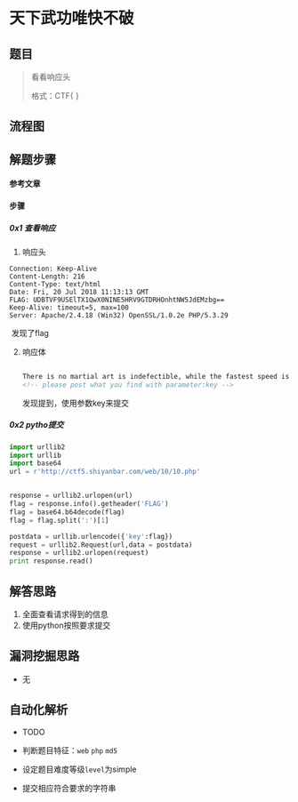 # 天下武功唯快不破

## 题目

> 看看响应头
>
> 格式：CTF{ }

## 流程图

## 解题步骤

#### 参考文章

#### 步骤

##### 0x1 查看响应

1. 响应头

```http
Connection: Keep-Alive
Content-Length: 216
Content-Type: text/html
Date: Fri, 20 Jul 2018 11:13:13 GMT
FLAG: UDBTVF9USElTX1QwX0NINE5HRV9GTDRHOnhtNW5JdEMzbg==
Keep-Alive: timeout=5, max=100
Server: Apache/2.4.18 (Win32) OpenSSL/1.0.2e PHP/5.3.29
```

​	发现了flag

2. 响应体

   ```html
   
   There is no martial art is indefectible, while the fastest speed is the only way for long success.</br>>>>>>>----You must do it as fast as you can!----<<<<<<</br>
   <!-- please post what you find with parameter:key -->
   ```

   发现提到，使用参数key来提交

##### 0x2 pytho提交

```python
import urllib2
import urllib
import base64
url = r'http://ctf5.shiyanbar.com/web/10/10.php'


response = urllib2.urlopen(url)
flag = response.info().getheader('FLAG')
flag = base64.b64decode(flag)
flag = flag.split(':')[1]

postdata = urllib.urlencode({'key':flag})
request = urllib2.Request(url,data = postdata)
response = urllib2.urlopen(request)
print response.read()
```

## 解答思路

1. 全面查看请求得到的信息
2. 使用python按照要求提交


## 漏洞挖掘思路

- 无

## 自动化解析

- TODO

- 判断题目特征：`web` `php` `md5` 
- 设定题目难度等级`level`为simple
- 提交相应符合要求的字符串

